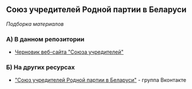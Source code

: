 ## Союз учредителей Родной партии в Беларуси
*Подборка материалов*

### А) В данном репозитории
* [Черновик веб-сайта "Союза учредителей"](website-chernovik.md)

### Б) На других ресурсах
* ["Союз учредителей Родной партии в Беларуси"](https://vk.com/rodpart_belarus) - группа Вконтакте
